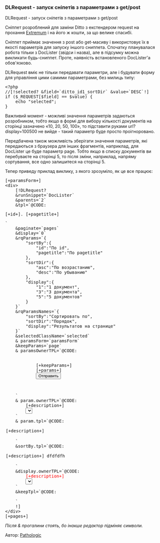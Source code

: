 
<meta http-equiv="Content-Type" content="text/html; charset=utf-8">
<h3>DLRequest - запуск сніпетів з параметрами з get/post </h3>
DLRequest - запуск сніпетів з параметрами з get/post
<p>Сніппет розроблений для заміни Ditto з екстендером request на прохання <a href="http://modx.im/profile/Extremum/" rel="nofollow" target="_blank">Extremum</a> і на його ж кошти, за що велике спасибі.</p>
<p>Сніппет приймає значення з post або get-масиву і використовує їх в якості параметрів для запуску іншого сниппета. Спочатку планувалася робота тільки з DocLister (звідси і назва), але в підсумку можна викликати будь-сниппет. Проте, наявність встановленого DocLister'а обов'язково.</p>
<p>DLRequest вміє не тільки передавати параметри, але і будувати форму для управління цими самими параметрами, без милиць типу:</p>
<pre class="brush: php;">
&lt;?php
//[!selected? &field=`ditto_id1_sortDir` &value=`DESC`!]
if ($_REQUEST[$field] == $value) {
	echo "selected"; 
}
</pre>
<p>Важливий момент - можливі значення параметрів задаються розробником, тобто якщо в формі для вибору кількості документів на сторінці зазначено «10, 20, 50, 100», то підставити руками url?display=100500 не вийде - такий параметр буде просто проігноровано.</p>
<p>Передбачена також можливість зберігати значення параметрів, які передаються з браузера для інших фрагментів, наприклад, для DocLister це буде параметр page. Тобто якщо в списку документів ви перебуваєте на сторінці 5, то після зміни, наприклад, напряму сортування, все одно залишитеся на сторінці 5.</p>
<p>Тепер приведу приклад виклику, з якого зрозуміло, як це все працює:</p>
<pre class="brush: html;">
[+paramsForm+]
&lt;div&gt;
	[!DLRequest? 
	&runSnippet=`DocLister` 
	&parents=`2` 
	&tpl=`@CODE:<p>[+id+]. [+pagetitle+]</p>` 
	&paginate=`pages` 
	&display=`0` 
	&rqParams=`{
		"sortBy":{
			"id":"По id",
			"pagetitle":"По pagetitle"
		},
		"sortDir":{
			"asc":"По возрастанию",
			"desc":"По убыванию"
		},
		"display":{
			"1":"1 документ",
			"3":"3 документа",
			"5":"5 документов"
		}
	}`
	&rqParamsNames=`{
		"sortBy":"Сортировать по",
		"sortDir":"Порядок",
		"display":"Результатов на странице"
	}`
	&selectedClassName=`selected`
	& paramsForm=`paramsForm`
	&keepParams=`page`
	& paramsOwnerTPL=`@CODE:
		<form method="get" action="%5B~%5B*id*%5D~%5D.html">
			[+keepParams+]
			[+params+]
			<button type="submit">Отправить</button>
		</form>
	`
	& param.ownerTPL=`@CODE:
		<label>[+description+]</label>
		<select name="[+paramName+]">
			[+values+]
		</select>
	`
	& param.tpl=`@CODE:
		<option value="[+value+]" [+selectedClass+]>
			[+description+]
		</option>
	`
	&sortBy.tpl=`@CODE:
		<option value="[+value+]" [+selectedClass+]>
			[+description+] dfdfdfh
		</option>
	`
	&display.ownerTPL=`@CODE:
		<label style="color:red;">[+description+]</label>
		<select name="[+paramName+]">
			[+values+]
		</select>
	`
	&keepTpl=`@CODE:
		<input name="[+paramName+]" value="[+value+]" type="hidden">
	`
	!]
&lt;/div&gt;
[+pages+]
</pre>
<p class="text-warning"><em>Після &amp; прогалини стоять, бо інакше редактор підміняє символи.</em></p>
<p>Автор: <i class="fa fa-github fa-lg text-primary"></i> <a href="https://github.com/Pathologic/DLRequest" rel="nofollow" target="_blank">Pathologic</a></p>
